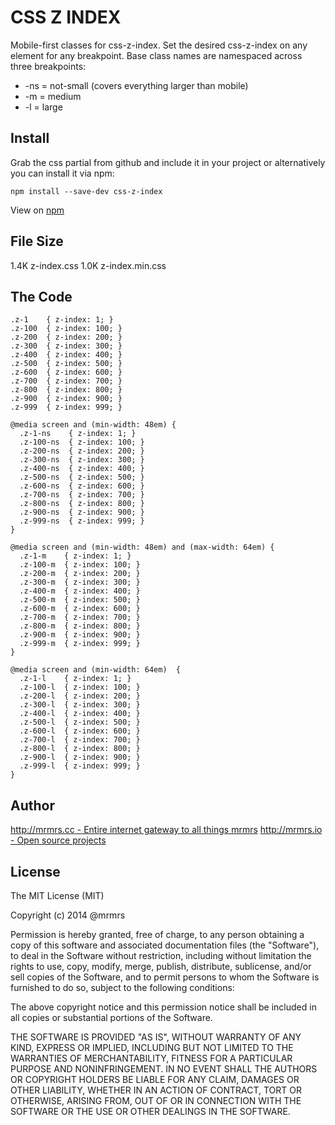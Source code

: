 # CSS Z INDEX

  Mobile-first classes for css-z-index.
  Set the desired css-z-index on any element for any breakpoint.
  Base class names are namespaced across three breakpoints:

*  -ns = not-small (covers everything larger than mobile)
*  -m  = medium
*  -l  = large

## Install
Grab the css partial from github and include it in your project or alternatively
you can install it via npm:
```
npm install --save-dev css-z-index
```
View on [npm](https://www.npmjs.org/package/css-z-index)


## File Size

1.4K z-index.css
1.0K z-index.min.css

## The Code
```
.z-1    { z-index: 1; }
.z-100  { z-index: 100; }
.z-200  { z-index: 200; }
.z-300  { z-index: 300; }
.z-400  { z-index: 400; }
.z-500  { z-index: 500; }
.z-600  { z-index: 600; }
.z-700  { z-index: 700; }
.z-800  { z-index: 800; }
.z-900  { z-index: 900; }
.z-999  { z-index: 999; }

@media screen and (min-width: 48em) {
  .z-1-ns    { z-index: 1; }
  .z-100-ns  { z-index: 100; }
  .z-200-ns  { z-index: 200; }
  .z-300-ns  { z-index: 300; }
  .z-400-ns  { z-index: 400; }
  .z-500-ns  { z-index: 500; }
  .z-600-ns  { z-index: 600; }
  .z-700-ns  { z-index: 700; }
  .z-800-ns  { z-index: 800; }
  .z-900-ns  { z-index: 900; }
  .z-999-ns  { z-index: 999; }
}

@media screen and (min-width: 48em) and (max-width: 64em) {
  .z-1-m    { z-index: 1; }
  .z-100-m  { z-index: 100; }
  .z-200-m  { z-index: 200; }
  .z-300-m  { z-index: 300; }
  .z-400-m  { z-index: 400; }
  .z-500-m  { z-index: 500; }
  .z-600-m  { z-index: 600; }
  .z-700-m  { z-index: 700; }
  .z-800-m  { z-index: 800; }
  .z-900-m  { z-index: 900; }
  .z-999-m  { z-index: 999; }
}

@media screen and (min-width: 64em)  {
  .z-1-l    { z-index: 1; }
  .z-100-l  { z-index: 100; }
  .z-200-l  { z-index: 200; }
  .z-300-l  { z-index: 300; }
  .z-400-l  { z-index: 400; }
  .z-500-l  { z-index: 500; }
  .z-600-l  { z-index: 600; }
  .z-700-l  { z-index: 700; }
  .z-800-l  { z-index: 800; }
  .z-900-l  { z-index: 900; }
  .z-999-l  { z-index: 999; }
}

```

## Author

[http://mrmrs.cc - Entire internet gateway to all things mrmrs](http://mrmrs.cc)
[http://mrmrs.io - Open source projects](http://mrmrs.io)

## License

The MIT License (MIT)

Copyright (c) 2014 @mrmrs

Permission is hereby granted, free of charge, to any person obtaining a copy
of this software and associated documentation files (the "Software"), to deal
in the Software without restriction, including without limitation the rights
to use, copy, modify, merge, publish, distribute, sublicense, and/or sell
copies of the Software, and to permit persons to whom the Software is
furnished to do so, subject to the following conditions:

The above copyright notice and this permission notice shall be included in
all copies or substantial portions of the Software.

THE SOFTWARE IS PROVIDED "AS IS", WITHOUT WARRANTY OF ANY KIND, EXPRESS OR
IMPLIED, INCLUDING BUT NOT LIMITED TO THE WARRANTIES OF MERCHANTABILITY,
FITNESS FOR A PARTICULAR PURPOSE AND NONINFRINGEMENT. IN NO EVENT SHALL THE
AUTHORS OR COPYRIGHT HOLDERS BE LIABLE FOR ANY CLAIM, DAMAGES OR OTHER
LIABILITY, WHETHER IN AN ACTION OF CONTRACT, TORT OR OTHERWISE, ARISING FROM,
OUT OF OR IN CONNECTION WITH THE SOFTWARE OR THE USE OR OTHER DEALINGS IN
THE SOFTWARE.

